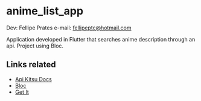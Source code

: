 # anime_list_app

Dev: Fellipe Prates
e-mail: fellipeptc@hotmail.com

Application developed in Flutter that searches anime description through an api.
Project using Bloc.

## Links related

- [Api Kitsu Docs](https://kitsu.docs.apiary.io/#reference/anime)
- [Bloc](https://pub.dev/packages/flutter_bloc)
- [Get It](https://pub.dev/packages/get_it)